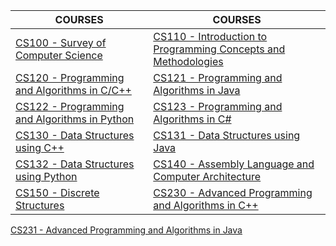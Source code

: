 
COURSES | COURSES
-------------------|------------------
[CS100 - Survey of Computer Science](https://avc.elumenapp.com/catalog/2023-24/course/cs100) | [CS110 - Introduction to Programming Concepts and Methodologies](https://avc.elumenapp.com/catalog/2023-24/course/cs110)
[CS120 - Programming and Algorithms in C/C++](https://avc.elumenapp.com/catalog/2023-24/course/cs120) | [CS121 - Programming and Algorithms in Java](https://avc.elumenapp.com/catalog/2023-24/course/cs121)
[CS122 - Programming and Algorithms in Python](https://avc.elumenapp.com/catalog/2023-24/course/cs122) | [CS123 - Programming and Algorithms in C#](https://avc.elumenapp.com/catalog/2023-24/course/cs123)
[CS130 - Data Structures using C++](https://avc.elumenapp.com/catalog/2023-24/course/cs130)| [CS131 - Data Structures using Java](https://avc.elumenapp.com/catalog/2023-24/course/cs131)
[CS132 - Data Structures using Python](https://avc.elumenapp.com/catalog/2023-24/course/cs132)| [CS140 - Assembly Language and Computer Architecture](https://avc.elumenapp.com/catalog/2023-24/course/cs140)
[CS150 - Discrete Structures](https://avc.elumenapp.com/catalog/2023-24/course/cs150)|[CS230 - Advanced Programming and Algorithms in C++](https://avc.elumenapp.com/catalog/2023-24/course/cs230)
[CS231 - Advanced Programming and Algorithms in Java](https://avc.elumenapp.com/catalog/2023-24/course/cs231)
